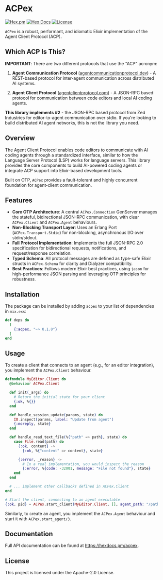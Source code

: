 # ACPex

[![Hex.pm](https://img.shields.io/hexpm/v/acpex.svg)](https://hex.pm/packages/acpex)
[![Hex Docs](https://img.shields.io/badge/hex-docs-lightgreen.svg)](https://hexdocs.pm/acpex/)
[![License](https://img.shields.io/hexpm/l/acpex.svg)](https://github.com/yourusername/acpex/blob/main/LICENSE)

`ACPex` is a robust, performant, and idiomatic Elixir implementation of the
Agent Client Protocol (ACP).

## Which ACP Is This?

**IMPORTANT**: There are two different protocols that use the "ACP" acronym:

1. **Agent Communication Protocol**
   ([agentcommunicationprotocol.dev](https://agentcommunicationprotocol.dev)) -
   A REST-based protocol for inter-agent communication across distributed AI
   systems.

2. **Agent Client Protocol**
   ([agentclientprotocol.com](https://agentclientprotocol.com)) - A JSON-RPC
   based protocol for communication between code editors and local AI coding
   agents.

**This library implements #2** - the JSON-RPC based protocol from Zed Industries
for editor-to-agent communication over stdio. If you're looking to build
distributed AI agent networks, this is not the library you need.

## Overview

The Agent Client Protocol enables code editors to communicate with AI coding
agents through a standardized interface, similar to how the Language Server
Protocol (LSP) works for language servers. This library provides the core
components to build AI-powered coding agents or integrate ACP support into
Elixir-based development tools.

Built on OTP, `ACPex` provides a fault-tolerant and highly concurrent foundation
for agent-client communication.

## Features

- **Core OTP Architecture**: A central `ACPex.Connection` GenServer manages the
  stateful, bidirectional JSON-RPC communication, with clear `ACPex.Client` and
  `ACPex.Agent` behaviours.
- **Non-Blocking Transport Layer**: Uses an Erlang Port
  (`ACPex.Transport.Stdio`) for non-blocking, asynchronous I/O over
  stdin/stdout.
- **Full Protocol Implementation**: Implements the full JSON-RPC 2.0
  specification for bidirectional requests, notifications, and request/response
  correlation.
- **Typed Schema**: All protocol messages are defined as type-safe Elixir
  structs in `ACPex.Schema` for clarity and Dialyzer compatibility.
- **Best Practices**: Follows modern Elixir best practices, using `jason` for
  high-performance JSON parsing and leveraging OTP principles for robustness.

## Installation

The package can be installed by adding `acpex` to your list of dependencies in
`mix.exs`:

```elixir
def deps do
  [
    {:acpex, "~> 0.1.0"}
  ]
end
```

## Usage

To create a client that connects to an agent (e.g., for an editor integration),
you implement the `ACPex.Client` behaviour.

```elixir
defmodule MyEditor.Client do
  @behaviour ACPex.Client

  def init(_args) do
    # Return the initial state for your client
    {:ok, %{}}
  end

  def handle_session_update(params, state) do
    IO.inspect(params, label: "Update from agent")
    {:noreply, state}
  end

  def handle_read_text_file(%{"path" => path}, state) do
    case File.read(path) do
      {:ok, content} ->
        {:ok, %{"content" => content}, state}

      {:error, _reason} ->
        # In a real implementation, you would inspect the reason
        {:error, %{code: -32001, message: "File not found"}, state}
    end
  end

  # ... implement other callbacks defined in ACPex.Client
end

# Start the client, connecting to an agent executable
{:ok, pid} = ACPex.start_client(MyEditor.Client, [], agent_path: "/path/to/my/agent")
```

Similarly, to create an agent, you implement the `ACPex.Agent` behaviour and
start it with `ACPex.start_agent/3`.

## Documentation

Full API documentation can be found at <https://hexdocs.pm/acpex>.

## License

This project is licensed under the Apache-2.0 License.

